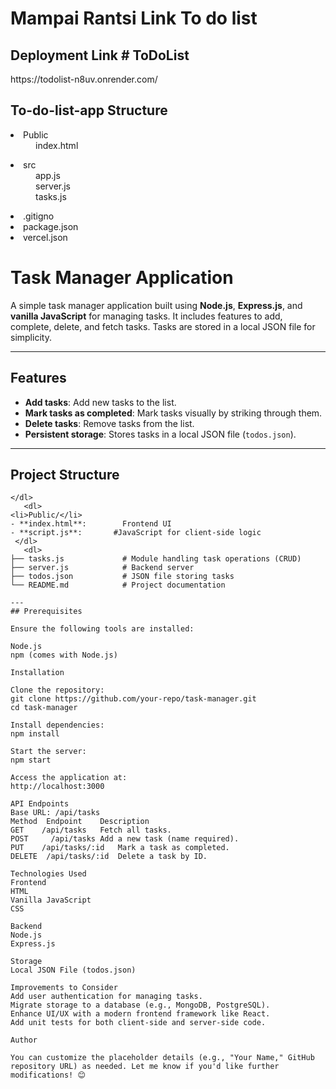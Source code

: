  <h1>Mampai Rantsi Link  To do list</h1>
<h2>Deployment Link # ToDoList</h2>
https://todolist-n8uv.onrender.com/
<h2>To-do-list-app Structure</h2>
</dl>
   <dl>
<li>Public</li>
<dd> index.html</dd>
     </dl>
   <dl>
    </dl>
   <dl>
<li>src</li>
<dd> app.js</dd>
<dd> server.js</dd>
<dd> tasks.js</dd>
     </dl>
   <dl>
<li>.gitigno</li>
<li>package.json</li>
<li>vercel.json</li>


# Task Manager Application

A simple task manager application built using **Node.js**, **Express.js**, and **vanilla JavaScript** for managing tasks. It includes features to add, complete, delete, and fetch tasks. Tasks are stored in a local JSON file for simplicity.

---

## Features

- **Add tasks**: Add new tasks to the list.
- **Mark tasks as completed**: Mark tasks visually by striking through them.
- **Delete tasks**: Remove tasks from the list.
- **Persistent storage**: Stores tasks in a local JSON file (`todos.json`).

---

## Project Structure

```
</dl>
   <dl>
<li>Public/</li>
- **index.html**:        Frontend UI
- **script.js**:       #JavaScript for client-side logic
 </dl>
   <dl>
├── tasks.js             # Module handling task operations (CRUD)
├── server.js            # Backend server
├── todos.json           # JSON file storing tasks
└── README.md            # Project documentation

---
## Prerequisites

Ensure the following tools are installed:

Node.js
npm (comes with Node.js)

Installation

Clone the repository:
git clone https://github.com/your-repo/task-manager.git
cd task-manager

Install dependencies:
npm install

Start the server:
npm start

Access the application at:
http://localhost:3000

API Endpoints
Base URL: /api/tasks
Method	Endpoint	Description
GET    /api/tasks	Fetch all tasks.
POST	 /api/tasks	Add a new task (name required).
PUT    /api/tasks/:id	Mark a task as completed.
DELETE	/api/tasks/:id	Delete a task by ID.

Technologies Used
Frontend
HTML
Vanilla JavaScript
CSS

Backend
Node.js
Express.js

Storage
Local JSON File (todos.json)

Improvements to Consider
Add user authentication for managing tasks.
Migrate storage to a database (e.g., MongoDB, PostgreSQL).
Enhance UI/UX with a modern frontend framework like React.
Add unit tests for both client-side and server-side code.

Author

You can customize the placeholder details (e.g., "Your Name," GitHub repository URL) as needed. Let me know if you'd like further modifications! 😊



